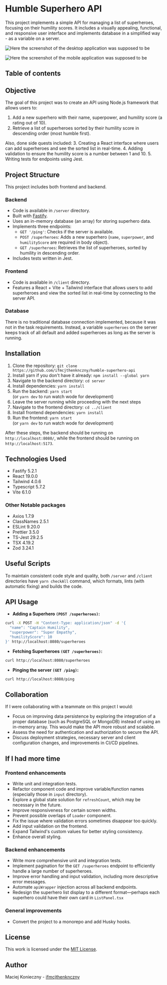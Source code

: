 # Humble Superhero API

This project implements a simple API for managing a list of superheroes, focusing on their humility scores. It includes a visually appealing, functional, and responsive user interface and implements database in a simplified way - as a variable on a server.

![Here the screenshot of the desktop application was supposed to be](screenshot.jpg)  
  
![Here the screenshot of the mobile application was supposed to be](screenshot-mobile.png)

## Table of contents

## Objective

The goal of this project was to create an API using Node.js framework that allows users to:

1. Add a new superhero with their name, superpower, and humility score (a rating out of 10).
2. Retrieve a list of superheroes sorted by their humility score in descending order (most humble first).

Also, done side quests included:
3. Creating a React interface where users can add superheroes and see the sorted list in real-time.
4. Adding validation to ensure the humility score is a number between 1 and 10.
5. Writing tests for endpoints using Jest.

## Project Structure

This project includes both frontend and backend.

### Backend
* Code is available in `/server` directory.
* Built with [Fastify](https://fastify.dev/).
* Uses an in-memory database (an array) for storing superhero data.
* Implements three endpoints:
    * `GET '/ping'`: Checks if the server is available.
    * `POST /superheroes`: Adds a new superhero (`name`, `superpower`, and `humilityScore` are required in body object).
    * `GET /superheroes`: Retrieves the list of superheroes, sorted by humility in descending order.
* Includes tests written in Jest.

### Frontend
* Code is available in `/client` directory.
* Features a React + Vite + Tailwind interface that allows users to add superheroes and view the sorted list in real-time by connecting to the server API.

### Database

There is no traditional database connection implemented, because it was not in the task requirements. Instead, a variable `superheroes` on the server keeps track of all default and added superheroes as long as the server is running.

## Installation

1. Clone the repository:
```git clone https://github.com/ifmcjthenknczny/humble-superhero-api```
2. Install yarn if you don't have it already:
```npm install --global yarn```
3. Navigate to the backend directory:
```cd server```
4. Install dependencies:
```yarn install```
5. Run the backend:
```yarn start```  
(or `yarn dev` to run watch wode for development)
6. Leave the server running while proceeding with the next steps
7. Navigate to the frontend directory:
```cd ../client```
8. Install frontend dependencies:
```yarn install```
9. Run the frontend:
```yarn start```  
(or `yarn dev` to run watch wode for development)

After these steps, the backend should be running on `http://localhost:8080/`, while the frontend should be running on `http://localhost:5173`.

## Technologies Used

* Fastify 5.2.1
* React 19.0.0
* Tailwind 4.0.6
* Typescript 5.7.2
* Vite 6.1.0

### Other Notable packages

- Axios 1.7.9
- ClassNames 2.5.1
- ESLint 9.20.0
- Prettier 3.5.0
- TS-Jest 29.2.5
- TSX 4.19.2
- Zod 3.24.1

## Useful Scripts

To maintain consistent code style and quality, both `/server` and `/client` directories have `yarn checkAll` command, which formats, lints (with automatic fixing) and builds the code.

## API Usage
* **Adding a Superhero `(POST /superheroes)`:**
```bash
curl -X POST -H "Content-Type: application/json" -d '{
  "name": "Captain Humility",
  "superpower": "Super Empathy",
  "humilityScore": 10
}' http://localhost:8080/superheroes
```

* **Fetching Superheroes `(GET /superheroes)`:**
```bash
curl http://localhost:8080/superheroes
```

* **Pinging the server `(GET /ping)`:**
```bash
curl http://localhost:8080/ping
```

## Collaboration
If I were collaborating with a teammate on this project I would:
- Focus on improving data persistence by exploring the integration of a proper database (such as PostgreSQL or MongoDB) instead of using an in-memory array. This would make the API more robust and scalable.
- Assess the need for authentication and authorization to secure the API.
- Discuss deployment strategies, necessary server and client configuration changes, and improvements in CI/CD pipelines.

## If I had more time
### Frontend enhancements
- Write unit and integration tests.
- Refactor component code and improve variable/function names (especially those in `input` directory).
- Explore a global state solution for `refreshCount`, which may be necessary in the future.
- Improve responsiveness for certain screen widths.
- Prevent possible overlaps of `Loader` component.
- Fix the issue where validation errors sometimes disappear too quickly.
- Add input validation on the frontend.
- Expand Tailwind's custom values for better styling consistency.
- Enhance overall styling.

### Backend enhancements
- Write more comprehensive unit and integration tests.
- Implement pagination for the `GET /superheroes` endpoint to efficiently handle a large number of superheroes.
- Improve error handling and input validation, including more descriptive error messages.
- Automate `apiWrapper` injection across all backend endpoints.
- Redesign the superhero list display to a different format—perhaps each superhero could have their own card in `ListPanel.tsx`

### General improvements
- Convert the project to a monorepo and add Husky hooks.

## License
This work is licensed under the [MIT License](https://en.wikipedia.org/wiki/MIT_License).

## Author
Maciej Konieczny - [ifmcjthenknczny](https://github.com/ifmcjthenknczny)